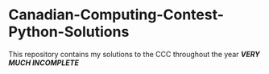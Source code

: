 # Canadian-Computing-Contest-Python-Solutions
This repository contains my solutions to the CCC throughout the year
***VERY MUCH INCOMPLETE***
